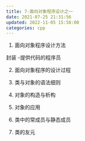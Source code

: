 ```yaml
---
title: 7-面向对象程序设计之一
date: 2021-07-25 21:31:56
updated: 2022-11-05 15:58:00
categories: cpp
---
```


1. 面向对象程序设计方法

封装
-提供代码的程序员

2. 面向对象程序的设计过程

3. 类与对象的语法细则

4. 对象的构造与析构

5. 对象的应用

6. 类中的常成员与静态成员

7. 类的友元
